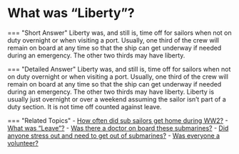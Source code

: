 # What was “Liberty”?


=== "Short Answer"
    Liberty was, and still is, time off for sailors when not on duty overnight or when visiting a port. Usually, one third of the crew will remain on board at any time so that the ship can get underway if needed during an emergency. The other two thirds may have liberty.

=== "Detailed Answer"
    Liberty was, and still is, time off for sailors when not on duty overnight or when visiting a port.  Usually, one third of the crew will remain on board at any time so that the ship can get underway if needed during an emergency.  The other two thirds may have liberty.  Liberty is usually just overnight or over a weekend assuming the sailor isn’t part of a duty section.  It is not time off counted against leave.

=== "Related Topics"
    - [How often did sub sailors get home during WW2?](./how-often-did-sub-sailors-get-home-during-ww2.md)
    - [What was “Leave”?](./what-was-leave.md)
    - [Was there a doctor on board these submarines?](./was-there-a-doctor-on-board-these-submarines.md)
    - [Did anyone stress out and need to get out of submarines?](./did-anyone-stress-out-and-need-to-get-out-of-submarines.md)
    - [Was everyone a volunteer?](./was-everyone-a-volunteer.md)
